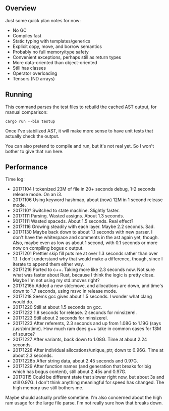 ## Overview

Just some quick plan notes for now:

- No GC
- Compiles fast
- Static typing with templates/generics
- Explicit copy, move, and borrow semantics
- Probably no full memory/type safety
- Convenient exceptions, perhaps still as return types
- More data-oriented than object-oriented
- Still has classes
- Operator overloading
- Tensors (ND arrays)


## Running

This command parses the test files to rebuild the cached AST output, for manual
comparison:

```
cargo run --bin testup
```

Once I've stabilized AST, it will make more sense to have unit tests that
actually check the output.

You can also pretend to compile and run, but it's not real yet.
So I won't bother to give that run here.


## Performance

Time log:
- 20171104 I tokenized 23M of file in 20+ seconds debug, 1-2 seconds release
  mode.
  On an i3.
- 20171106 Using keyword hashmap, about (now) 12M in 1 second release mode.
- 2017110? Switched to state machine. Slightly faster.
- 20171111 Parsing. Wasted assigns. About 1.3 seconds.
- 20171111 Wasted spaceds. About 1.5 seconds. Real effect?
- 20171116 Growing steadily with each layer. Maybe 2.2 seconds. Sad.
- 20171130 Maybe back down to about 1.1 seconds with new parser.
  I don't have the whitespace and comments in the ast again yet, though.
  Also, maybe even as low as about 1 second, with 0.1 seconds or more now on
  compiling bogus c output.
- 20171201 Prettier skip fill puts me at over 1.3 seconds rather than over 1.1.
  I don't understand why that would make a difference, though, since I iterate
  to append them either way.
- 20171216 Ported to c++. Taking more like 2.3 seconds now.
  Not sure what was faster about Rust, because I think the logic is pretty
  close.
  Maybe I'm not using my std::moves right?
- 20171216b Added a new std::move, and allocations are down, and time's down to
  1.7 seconds, using msvc in release mode.
- 20171218 Seems gcc gives about 1.5 seconds. I wonder what clang would do.
- 20171220 Still at about 1.5 seconds on gcc.
- 20171222 1.8 seconds for release. 2 seconds for minsizerel.
- 20171223 Still about 2 seconds for minsizerel.
- 20171223 After referents, 2.3 seconds and up from 1.08G to 1.19G
  (says /usr/bin/time).
  How much ram does g++ take in common cases for 13M of source?
- 20171227 After variants, back down to 1.08G. Time at about 2.24 seconds.
- 20171228 After individual allocations/unique_ptr, down to 0.96G.
  Time at about 2.3 seconds.
- 20171228b After string data, about 2.45 seconds and 0.97G.
- 20171229 After function names (and generation that breaks for big which has
  bogus content), still about 2.45s and 0.97G.
- 20170115 Could be different state that slower right now, but about 3s and
  still 0.97G. I don't think anything meaningful for speed has changed.
  The high memory use still bothers me.

Maybe should actually profile sometime.
I'm also concerned about the high ram usage for the large file parse.
I'm not really sure how that breaks down.
